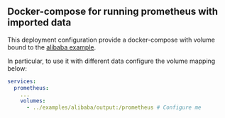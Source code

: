 ## Docker-compose for running prometheus with imported data

This deployment configuration provide a docker-compose with volume bound to the [alibaba example](https://github.com/aleskandro/go-prometheus-backfiller/tree/master/examples/alibaba).

In particular, to use it with different data configure the volume mapping below:

```yaml
services:
  prometheus:
    ...
    volumes:
      - ../examples/alibaba/output:/prometheus # Configure me
```
